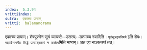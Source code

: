 ```yaml
---
index:  5.3.94
vrittiindex: 
sutra:  एकाच्च प्राचाम्
vritti:  balamanorama 
---
```


एकाच्च प्राचाम्। शेषपूरणेन सूत्रं व्याचष्टे--डतरच्--डतमच्च स्यादिति। `पूर्वसूत्रद्वयविषये` इति शेषः। `महाविभाषयैव सिद्धे प्राचाङ्ग्रहणं न कर्तव्य`मिति भाष्यम्। अत एव नाऽकजर्थं तत्। 

